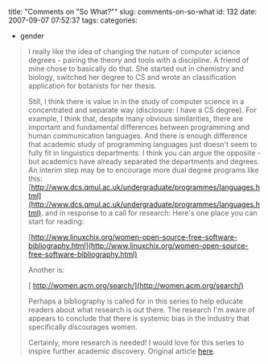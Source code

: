 title: "Comments on \"So What?\""
slug: comments-on-so-what
id: 132
date: 2007-09-07 07:52:37
tags: 
categories: 
- gender

> I really like the idea of changing the nature of computer science degrees - pairing the theory and tools with a discipline. A friend of mine chose to basically do that. She started out in chemistry and biology, switched her degree to CS and wrote an classification application for botanists for her thesis.> 
> 
> Still, I think there is value in in the study of computer science in a concentrated and separate way (disclosure: I have a CS degree). For example, I think that, despite many obvious similarities, there are important and fundamental differences between programming and human communication languages. And there is enough difference that academic study of programming languages just doesn't seem to fully fit in linguistics departments. I think you can argue the opposite - but academics have already separated the departments and degrees. An interim step may be to encourage more dual degree programs like this: [http://www.dcs.qmul.ac.uk/undergraduate/programmes/languages.html](http://www.dcs.qmul.ac.uk/undergraduate/programmes/languages.html).
and in response to a call for research:
> Here's one place you can start for reading:> 
> [http://www.linuxchix.org/women-open-source-free-software-bibliography.html](http://www.linuxchix.org/women-open-source-free-software-bibliography.html)> 
> 
> Another is:> 
> [ http://women.acm.org/search/](http://women.acm.org/search/)> 
> 
> Perhaps a bibliography is called for in this series to help educate readers about what research is out there. The research I'm aware of appears to conclude that there is systemic bias in the industry that specifically discourages women.> 
> 
> Certainly, more research is needed! I would love for this series to inspire further academic discovery.
Original article [here](http://www.oreillynet.com/pub/a/womenintech/2007/09/06/so-what.html).

